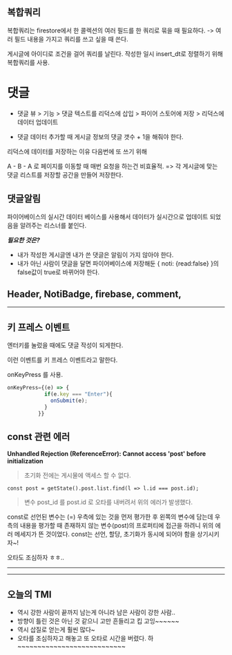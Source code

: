 ## 복합쿼리

복합쿼리는 firestore에서 한 콜렉션의 여러 필드를 한 쿼리로 묶을 때 필요하다.
-> 여러 필드 내용을 가지고 쿼리를 쓰고 싶을 때 쓴다.

게시글에 아이디로 조건을 걸어 쿼리를 날린다.
작성한 일시 insert_dt로 정렬하기 위해 복합쿼리를 사용.

# 댓글

+ 댓글 뷰 > 기능 > 댓글 텍스트를 리덕스에 삽입 > 파이어 스토어에 저장 > 리덕스에 데이터 업데이트

+ 댓글 데이터 추가할 때 게시글 정보의 댓글 갯수 + 1을 해줘야 한다.

리덕스에 데이터를 저장하는 이유
다음번에 또 쓰기 위해

A - B - A 로 페이지를 이동할 때 매번 요청을 하는건 비효율적.
=> 각 게시글에 맞는 댓글 리스트를 저장할 공간을 만들어 저장한다. 

## 댓글알림

파이어베이스의 실시간 데이터 베이스를 사용해서 데이터가 실시간으로 업데이트 되었음을 알려주는 리스너를 붙인다.

***필요한 것은?***
+ 내가 작성한 게시글엔 내가 쓴 댓글은 알림이 가지 않아야 한다.
+ 내가 아닌 사람이 댓글을 달면 파이어베이스에 저장해둔 { noti: {read:false} }의 false값이 true로 바뀌어야 한다.

Header, NotiBadge, firebase, comment,
---



---


## 키 프레스 이벤트
엔터키를 눌렀을 때에도 댓글 작성이 되게한다.

이런 이벤트를 키 프레스 이벤트라고 말한다.

onKeyPress 를 사용.
```jsx
onKeyPress={(e) => {
            if(e.key === "Enter"){
              onSubmit(e);
            }
          }}
```


## const 관련 에러 
**Unhandled Rejection (ReferenceError): Cannot access 'post' before initialization**

>초기화 전에는 게시물에 액세스 할 수 없다.

```const post = getState().post.list.find(l => l.id === post.id);```
> 변수 post_id 를 post.id 로 오타를 내버려서 위의 에러가 발생했다.

const로 선언된 변수는 (=) 우측에 있는 것을 먼저 평가한 후 왼쪽의 변수에 담는데
우측의 내용을 평가할 때 존재하지 않는 변수(post)의 프로퍼티에 접근을 하려니 위의 에러 메세지가 뜬 것이었다.
const는 선언, 할당, 초기화가 동시에 되어야 함을 상기시키자~!

오타도 조심하자 ㅎㅎ..

---


---
## 오늘의 TMI
+ 역시 강한 사람이 끝까지 남는게 아니라 남은 사람이 강한 사람..
+ 방향이 틀린 것은 아닌 것 같으니 고만 흔들리고 킵 고잉~~~~~~
+ 역시 삽질로 얻는게 훨씬 많다~  
+ 오타를 조심하자고 해놓고 또 오타로 시간을 버렸다. 하 ~~~~~~~~~~~~~~~~~~~~~~~~~~~